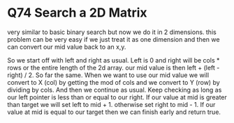 # Q74 Search a 2D Matrix
very similar to basic binary search but now we do it in 2 dimensions.
this problem can be very easy if we just treat it as one dimension and then we
can convert our mid value back to an x,y.

So we start off with left and right as usual. Left is 0 and right will be 
cols * rows or the entire length of the 2d array. our mid value is then 
left + (left - right) / 2. So far the same. When we want to use our mid value 
we will convert to X (col) by getting the mod of cols and we convert to Y (row) 
by dividing by cols. And then we continue as usual. Keep checking as long as our
left pointer is less than or equal to our right. If our value at mid is greater 
than target we will set left to mid + 1. otherwise set right to mid - 1. If our 
value at mid is equal to our target then we can finish early and return true.
